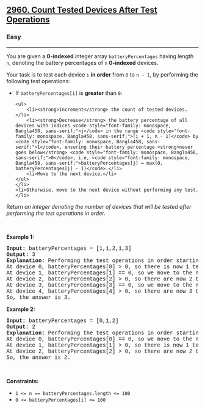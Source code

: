 <h2><a href="https://leetcode.com/problems/count-tested-devices-after-test-operations/">2960. Count Tested Devices After Test Operations</a></h2><h3>Easy</h3><hr><div><p>You are given a <strong>0-indexed</strong> integer array <code style="font-family: monospace, Bangla458, sans-serif;">batteryPercentages</code> having length <code style="font-family: monospace, Bangla458, sans-serif;">n</code>, denoting the battery percentages of <code style="font-family: monospace, Bangla458, sans-serif;">n</code> <strong>0-indexed</strong> devices.</p>

<p>Your task is to test each device <code style="font-family: monospace, Bangla458, sans-serif;">i</code> <strong>in order</strong> from <code style="font-family: monospace, Bangla458, sans-serif;">0</code> to <code style="font-family: monospace, Bangla458, sans-serif;">n - 1</code>, by performing the following test operations:</p>

<ul>
	<li>If <code style="font-family: monospace, Bangla458, sans-serif;">batteryPercentages[i]</code> is <strong>greater</strong> than <code style="font-family: monospace, Bangla458, sans-serif;">0</code>:

	<ul>
		<li><strong>Increment</strong> the count of tested devices.</li>
		<li><strong>Decrease</strong> the battery percentage of all devices with indices <code style="font-family: monospace, Bangla458, sans-serif;">j</code> in the range <code style="font-family: monospace, Bangla458, sans-serif;">[i + 1, n - 1]</code> by <code style="font-family: monospace, Bangla458, sans-serif;">1</code>, ensuring their battery percentage <strong>never goes below</strong> <code style="font-family: monospace, Bangla458, sans-serif;">0</code>, i.e, <code style="font-family: monospace, Bangla458, sans-serif;">batteryPercentages[j] = max(0, batteryPercentages[j] - 1)</code>.</li>
		<li>Move to the next device.</li>
	</ul>
	</li>
	<li>Otherwise, move to the next device without performing any test.</li>
</ul>

<p>Return <em>an integer denoting the number of devices that will be tested after performing the test operations in order.</em></p>

<p>&nbsp;</p>
<p><strong class="example">Example 1:</strong></p>

<pre style="font-family: SFMono-Regular, Consolas, &quot;Liberation Mono&quot;, Menlo, Courier, monospace, Bangla458, sans-serif;"><strong>Input:</strong> batteryPercentages = [1,1,2,1,3]
<strong>Output:</strong> 3
<strong>Explanation: </strong>Performing the test operations in order starting from device 0:
At device 0, batteryPercentages[0] &gt; 0, so there is now 1 tested device, and batteryPercentages becomes [1,0,1,0,2].
At device 1, batteryPercentages[1] == 0, so we move to the next device without testing.
At device 2, batteryPercentages[2] &gt; 0, so there are now 2 tested devices, and batteryPercentages becomes [1,0,1,0,1].
At device 3, batteryPercentages[3] == 0, so we move to the next device without testing.
At device 4, batteryPercentages[4] &gt; 0, so there are now 3 tested devices, and batteryPercentages stays the same.
So, the answer is 3.
</pre>

<p><strong class="example">Example 2:</strong></p>

<pre style="font-family: SFMono-Regular, Consolas, &quot;Liberation Mono&quot;, Menlo, Courier, monospace, Bangla458, sans-serif;"><strong>Input:</strong> batteryPercentages = [0,1,2]
<strong>Output:</strong> 2
<strong>Explanation:</strong> Performing the test operations in order starting from device 0:
At device 0, batteryPercentages[0] == 0, so we move to the next device without testing.
At device 1, batteryPercentages[1] &gt; 0, so there is now 1 tested device, and batteryPercentages becomes [0,1,1].
At device 2, batteryPercentages[2] &gt; 0, so there are now 2 tested devices, and batteryPercentages stays the same.
So, the answer is 2.
</pre>

<p>&nbsp;</p>
<p><strong>Constraints:</strong></p>

<ul>
	<li><code style="font-family: monospace, Bangla458, sans-serif;">1 &lt;= n == batteryPercentages.length &lt;= 100 </code></li>
	<li><code style="font-family: monospace, Bangla458, sans-serif;">0 &lt;= batteryPercentages[i] &lt;= 100</code></li>
</ul>
</div>